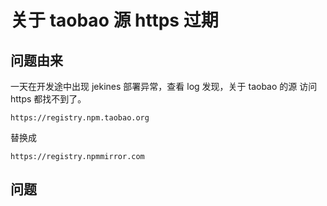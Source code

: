 # 关于 taobao 源 https 过期

## 问题由来

一天在开发途中出现 jekines 部署异常，查看 log 发现，关于 taobao 的源 访问 https 都找不到了。

```
https://registry.npm.taobao.org
```

替换成

```
https://registry.npmmirror.com
```

## 问题
